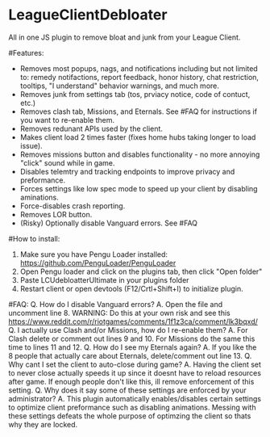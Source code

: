 # LeagueClientDebloater
All in one JS plugin to remove bloat and junk from your League Client.

#Features:
* Removes most popups, nags, and notifications including but not limited to: remedy notifactions, report feedback, honor history, chat restriction, tooltips, "I understand" behavior warnings, and much more.
* Removes junk from settings tab (tos, prviacy notice, code of contuct, etc.)
* Removes clash tab, Missions, and Eternals. See #FAQ for instructions if you want to re-enable them.
* Removes redunant APIs used by the client.
* Makes client load 2 times faster (fixes home hubs taking longer to load issue).
* Removes missions button and disables functionality - no more annoying "click" sound while in game.
* Disables telemtry and tracking endpoints to improve privacy and preformance.
* Forces settings like low spec mode to speed up your client by disabling aminations.
* Force-disables crash reporting.
* Removes LOR button.
* (Risky) Optionally disable Vanguard errors. See #FAQ
  
#How to install:
1) Make sure you have Pengu Loader installed: https://github.com/PenguLoader/PenguLoader
2) Open Pengu loader and click on the plugins tab, then click "Open folder"
3) Paste LCUdebloatterUltimate in your plugins folder 
4) Restart client or open devtools (F12/Crtl+Shift+I) to initialize plugin.

#FAQ:
Q. How do I disable Vanguard errors?
A. Open the file and uncomment line 8. WARNING: Do this at your own risk and see this https://www.reddit.com/r/riotgames/comments/1f1z3ca/comment/lk3bqxd/ 
Q. I actually use Clash and/or Missions, how do I re-enable them?
A. For Clash delete or comment out lines 9 and 10. For Missions do the same this time to lines 11 and 12.
Q. How do I see my Eternals again?
A. If you like the 8 people that actually care about Eternals, delete/comment out line 13.
Q. Why cant I set the client to auto-close during game?
A. Having the client set to never close actually speeds it up since it doesnt have to reload resources after game. If enough people don't like this, ill remove enforcement of this setting.
Q. Why does it say some of these settings are enforced by your administrator?
A. This plugin automatically enables/disables certain settings to optimize client preformance such as disabling animations. Messing with these settings defeats the whole purpose of optimzing the client so thats why they are locked.
